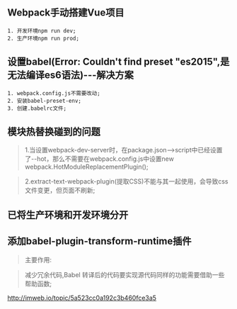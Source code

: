 ## Webpack手动搭建Vue项目

    1. 开发环境npm run dev;
    2. 生产环境npm run prod;

## 设置babel(Error: Couldn't find preset "es2015",是无法编译es6语法)---解决方案

    1. webpack.config.js不需要改动;
    2. 安装babel-preset-env;
    3. 创建.babelrc文件;

## 模块热替换碰到的问题

   >1.当设置webpack-dev-server时，在package.json-->script中已经设置了--hot，那么不需要在webpack.config.js中设置new webpack.HotModuleReplacementPlugin();

   >2.extract-text-webpack-plugin(提取CSS)不能与其一起使用，会导致css文件变更，但页面不刷新;

## 已将生产环境和开发环境分开

## 添加babel-plugin-transform-runtime插件

>主要作用: 

> 减少冗余代码,Babel 转译后的代码要实现源代码同样的功能需要借助一些帮助函数;


http://imweb.io/topic/5a523cc0a192c3b460fce3a5